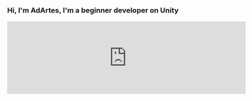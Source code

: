 ### Hi, I'm AdArtes, I'm a beginner developer on Unity

<div align="center"><iframe frameborder="0" src="https://itch.io/embed/2771072?border_width=2&amp;bg_color=222222&amp;fg_color=eeeeee&amp;link_color=fa5c5c&amp;border_color=542763" width="554" height="169"><a href="https://adartes-dev.itch.io/poc">Age of Magic Battles: Path of Cards by AdArtes-dev</a></iframe></div>    
